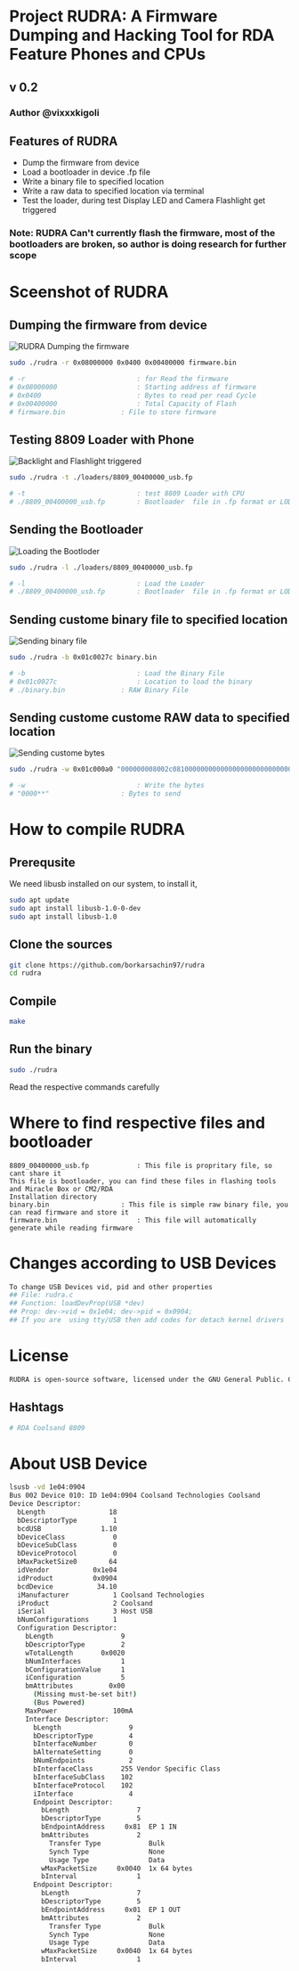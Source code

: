 # Project RUDRA: A Firmware Dumping and Hacking Tool for RDA Feature Phones and CPUs
## v 0.2
### Author @vixxxkigoli

## Features of RUDRA
- Dump the firmware from device
- Load a bootloader in device .fp file
- Write a binary file to specified location
- Write a raw data to specified location via terminal
- Test the loader, during test Display LED and Camera Flashlight get triggered

### Note: RUDRA Can't currently flash the firmware, most of the bootloaders are broken, so author is doing research for further scope

# Sceenshot of RUDRA

## Dumping the firmware from device
![RUDRA Dumping the firmware](images/dumping_firmware_1.png "RUDRA Dumping the firmware")

```bash
sudo ./rudra -r 0x08000000 0x0400 0x00400000 firmware.bin

# -r 							: for Read the firmware
# 0x08000000					: Starting address of firmware
# 0x0400						: Bytes to read per read Cycle
# 0x00400000					: Total Capacity of Flash
# firmware.bin				: File to store firmware

```
## Testing 8809 Loader with Phone
![Backlight and Flashlight triggered](images/LED_Triggered_1.jpg "Backlight and Flashlight triggered")
```bash
sudo ./rudra -t ./loaders/8809_00400000_usb.fp

# -t							: test 8809 Loader with CPU
# ./8809_00400000_usb.fp		: Bootloader  file in .fp format or LOD
```

## Sending the Bootloader
![Loading the Bootloder](images/loading_bootloader_1.png "Loading the Bootloder")
```bash
sudo ./rudra -l ./loaders/8809_00400000_usb.fp

# -l							: Load the Loader
# ./8809_00400000_usb.fp		: Bootloader  file in .fp format or LOD
```
## Sending custome binary file to specified location
![Sending binary file](images/sending_bin_1.png "Sending binary file")
```bash
sudo ./rudra -b 0x01c0027c binary.bin

# -b							: Load the Binary File
# 0x01c0027c					: Location to load the binary
# ./binary.bin				: RAW Binary File
```
## Sending custome custome RAW data to specified location
![Sending custome bytes](images/sending_bytes_1.png "Sending custome bytes")
```bash
sudo ./rudra -w 0x01c000a0 "000000008002c08100000000000000000000000000000000"

# -w							: Write the bytes
# "0000**"					: Bytes to send
```
# How to compile RUDRA

## Prerequsite

We need libusb installed on our system, to install it,
```bash
sudo apt update
sudo apt install libusb-1.0-0-dev
sudo apt install libusb-1.0
```
## Clone the sources
```bash
git clone https://github.com/borkarsachin97/rudra
cd rudra
```
## Compile
```bash
make
```
## Run the binary
```bash
sudo ./rudra
```
Read the respective commands carefully

# Where to find respective files and bootloader
```bsh
8809_00400000_usb.fp			: This file is propritary file, so cant share it
This file is bootloader, you can find these files in flashing tools and Miracle Box or CM2/RDA 
Installation directory
binary.bin					: This file is simple raw binary file, you can read firmware and store it
firmware.bin					: This file will automatically generate while reading firmware
```
# Changes according to USB Devices
```bash
To change USB Devices vid, pid and other properties
## File: rudra.c
## Function: loadDevProp(USB *dev)
## Prop: dev->vid = 0x1e04; dev->pid = 0x0904;
## If you are  using tty/USB then add codes for detach kernel drivers
```

# License
```bash
RUDRA is open-source software, licensed under the GNU General Public. Contributions and suggestions are welcome!
```

## Hashtags
```bash
# RDA Coolsand 8809 
```

# About USB Device
```bash
lsusb -vd 1e04:0904
Bus 002 Device 010: ID 1e04:0904 Coolsand Technologies Coolsand
Device Descriptor:
  bLength                18
  bDescriptorType         1
  bcdUSB               1.10
  bDeviceClass            0 
  bDeviceSubClass         0 
  bDeviceProtocol         0 
  bMaxPacketSize0        64
  idVendor           0x1e04 
  idProduct          0x0904 
  bcdDevice           34.10
  iManufacturer           1 Coolsand Technologies
  iProduct                2 Coolsand
  iSerial                 3 Host USB
  bNumConfigurations      1
  Configuration Descriptor:
    bLength                 9
    bDescriptorType         2
    wTotalLength       0x0020
    bNumInterfaces          1
    bConfigurationValue     1
    iConfiguration          5 
    bmAttributes         0x00
      (Missing must-be-set bit!)
      (Bus Powered)
    MaxPower              100mA
    Interface Descriptor:
      bLength                 9
      bDescriptorType         4
      bInterfaceNumber        0
      bAlternateSetting       0
      bNumEndpoints           2
      bInterfaceClass       255 Vendor Specific Class
      bInterfaceSubClass    102 
      bInterfaceProtocol    102 
      iInterface              4 
      Endpoint Descriptor:
        bLength                 7
        bDescriptorType         5
        bEndpointAddress     0x81  EP 1 IN
        bmAttributes            2
          Transfer Type            Bulk
          Synch Type               None
          Usage Type               Data
        wMaxPacketSize     0x0040  1x 64 bytes
        bInterval               1
      Endpoint Descriptor:
        bLength                 7
        bDescriptorType         5
        bEndpointAddress     0x01  EP 1 OUT
        bmAttributes            2
          Transfer Type            Bulk
          Synch Type               None
          Usage Type               Data
        wMaxPacketSize     0x0040  1x 64 bytes
        bInterval               1
```
